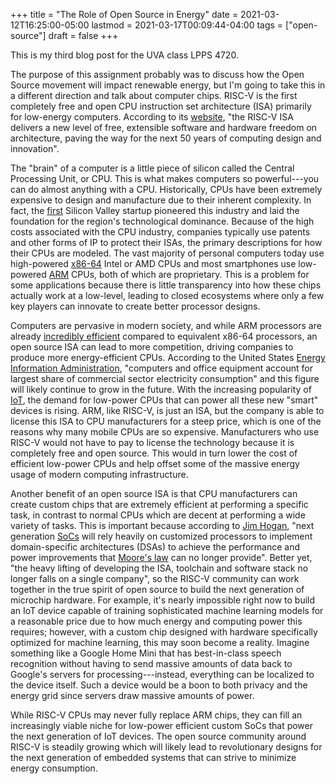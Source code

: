 +++
title = "The Role of Open Source in Energy"
date = 2021-03-12T16:25:00-05:00
lastmod = 2021-03-17T00:09:44-04:00
tags = ["open-source"]
draft = false
+++

This is my third blog post for the UVA class LPPS 4720.

The purpose of this assignment probably was to discuss how the Open Source movement will impact renewable energy, but I'm going to take this in a different direction and talk about computer chips. RISC-V is the first completely free and open CPU instruction set architecture (ISA) primarily for low-energy computers. According to its [website](https://riscv.org/about/), "the RISC-V ISA delivers a new level of free, extensible software and hardware freedom on architecture, paving the way for the next 50 years of computing design and innovation".

The "brain" of a computer is a little piece of silicon called the Central Processing Unit, or CPU. This is what makes computers so powerful---you can do almost anything with a CPU. Historically, CPUs have been extremely expensive to design and manufacture due to their inherent complexity. In fact, the [first](http://www.pbs.org/transistor/background1/corgs/shocksemi.html) Silicon Valley startup pioneered this industry and laid the foundation for the region's technological dominance. Because of the high costs associated with the CPU industry, companies typically use patents and other forms of IP to protect their ISAs, the primary descriptions for how their CPUs are modeled. The vast majority of personal computers today use high-powered [x86-64](https://en.wikipedia.org/wiki/X86-64) Intel or AMD CPUs and most smartphones use low-powered [ARM](https://www.arm.com/why-arm/architecture/cpu) CPUs, both of which are proprietary. This is a problem for some applications because there is little transparency into how these chips actually work at a low-level, leading to closed ecosystems where only a few key players can innovate to create better processor designs.

Computers are pervasive in modern society, and while ARM processors are already [incredibly efficient](https://www.apple.com/mac/m1/) compared to equivalent x86-64 processors, an open source ISA can lead to more competition, driving companies to produce more energy-efficient CPUs. According to the United States [Energy Information Administration](https://www.eia.gov/energyexplained/electricity/use-of-electricity.php), "computers and office equipment account for largest share of commercial sector electricity consumption" and this figure will likely continue to grow in the future. With the increasing popularity of [IoT](https://www.ibm.com/blogs/internet-of-things/what-is-the-iot/), the demand for low-power CPUs that can power all these new "smart" devices is rising. ARM, like RISC-V, is just an ISA, but the company is able to license this ISA to CPU manufacturers for a steep price, which is one of the reasons why many mobile CPUs are so expensive. Manufacturers who use RISC-V would not have to pay to license the technology because it is completely free and open source. This would in turn lower the cost of efficient low-power CPUs and help offset some of the massive energy usage of modern computing infrastructure.

Another benefit of an open source ISA is that CPU manufacturers can create custom chips that are extremely efficient at performing a specific task, in contrast to normal CPUs which are decent at performing a wide variety of tasks. This is important because according to [Jim Hogan](https://riscv.org/news/2020/06/the-risc-v-opportunity-for-fpga-jim-hogan-vista-ventures-llc/), "next generation [SoCs](https://www.intel.com/content/www/us/en/support/articles/000056878/intel-nuc/intel-nuc-laptop-kit.html) will rely heavily on customized processors to implement domain-specific architectures (DSAs) to achieve the performance and power improvements that [Moore's law](https://www.intel.com/content/www/us/en/silicon-innovations/moores-law-technology.html) can no longer provide". Better yet, "the heavy lifting of developing the ISA, toolchain and software stack no longer falls on a single company", so the RISC-V community can work together in the true spirit of open source to build the next generation of microchip hardware. For example, it's nearly impossible right now to build an IoT device capable of training sophisticated machine learning models for a reasonable price due to how much energy and computing power this requires; however, with a custom chip designed with hardware specifically optimized for machine learning, this may soon become a reality. Imagine something like a Google Home Mini that has best-in-class speech recognition without having to send massive amounts of data back to Google's servers for processing---instead, everything can be localized to the device itself. Such a device would be a boon to both privacy and the energy grid since servers draw massive amounts of power.

While RISC-V CPUs may never fully replace ARM chips, they can fill an increasingly viable niche for low-power efficient custom SoCs that power the next generation of IoT devices. The open source community around RISC-V is steadily growing which will likely lead to revolutionary designs for the next generation of embedded systems that can strive to minimize energy consumption.
